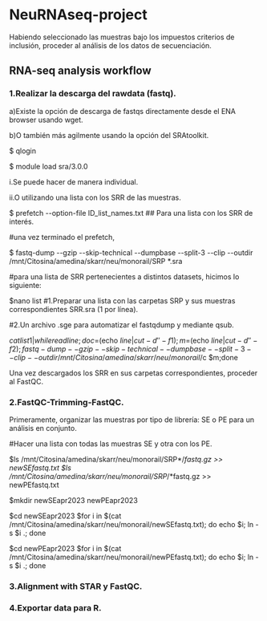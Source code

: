 # NeuRNAseq-project

Habiendo seleccionado las muestras bajo los impuestos criterios de inclusión, proceder al análisis de los datos de secuenciación.

## RNA-seq analysis workflow

### 1.Realizar la descarga del rawdata (fastq).

a)Existe la opción de descarga de fastqs directamente desde el ENA browser usando wget.

b)O también más agilmente usando la opción del SRAtoolkit.

$ qlogin

$ module load sra/3.0.0

i.Se puede hacer de manera individual.

ii.O utilizando una lista con los SRR de las muestras.

$ prefetch --option-file ID_list_names.txt		## Para una lista con los SRR de interés.

#una vez terminado el prefetch,

$ fastq-dump --gzip --skip-technical --dumpbase --split-3 --clip --outdir /mnt/Citosina/amedina/skarr/neu/monorail/SRP *.sra

#para una lista de SRR pertenecientes a distintos datasets, hicimos lo siguiente:

$nano list #1.Preparar una lista con las carpetas SRP y sus muestras correspondientes SRR.sra (1 por línea).

#2.Un archivo .sge para automatizar el fastqdump y mediante qsub.

$cat list1 | while read line; do c=$(echo $line|cut -d' ' -f1); m=$(echo $line|cut -d' ' -f2); fastq-dump --gzip --skip-technical --dumpbase --split-3 --clip --outdir /mnt/Citosina/amedina/skarr/neu/monorail/$c $m;done

Una vez descargados los SRR en sus carpetas correspondientes, proceder al FastQC.

### 2.FastQC-Trimming-FastQC.

Primeramente, organizar las muestras por tipo de librería: SE o PE para un análisis en conjunto.

#Hacer una lista con todas las muestras SE y otra con los PE.

$ls /mnt/Citosina/amedina/skarr/neu/monorail/SRP*/*fastq.gz >> newSEfastq.txt
$ls /mnt/Citosina/amedina/skarr/neu/monorail/SRP*/*fastq.gz >> newPEfastq.txt

$mkdir newSEapr2023 newPEapr2023

$cd newSEapr2023
$for i in $(cat /mnt/Citosina/amedina/skarr/neu/monorail/newSEfastq.txt); do echo $i; ln -s $i .; done

$cd newPEapr2023
$for i in $(cat /mnt/Citosina/amedina/skarr/neu/monorail/newPEfastq.txt); do echo $i; ln -s $i .; done



### 3.Alignment with STAR y FastQC.
### 4.Exportar data para R.
